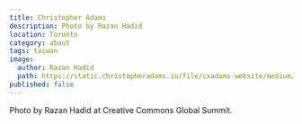 ```yaml
---
title: Christopher Adams
description: Photo by Razan Hadid
location: Toronto
category: about
tags: taiwan
image:
  author: Razan Hadid
  path: https://static.christopheradams.io/file/cxadams-website/medium/flickr/976/27074812707_f65143dbfa_k.jpg
published: false
---
```


Photo by Razan Hadid at Creative Commons Global Summit.
